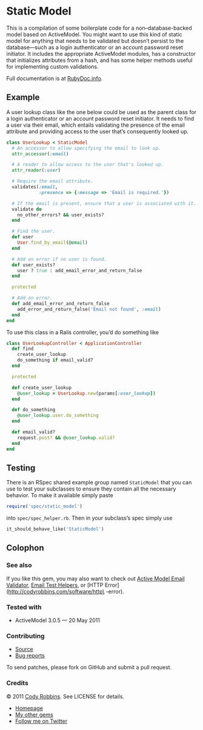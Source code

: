 Static Model
============

This is a compilation of some boilerplate code for a non–database-backed model based on ActiveModel. You might want to use this kind of static model for anything that needs to be validated but doesn’t persist to the database—such as a login authenticator or an account password reset initiator. It includes the appropriate ActiveModel modules, has a constructor that initializes attributes from a hash, and has some helper methods useful for implementing custom validations.

Full documentation is at [RubyDoc.info](http://rubydoc.info/gems/static-model).

Example
-------

A user lookup class like the one below could be used as the parent class for a login authenticator or an account password reset initiator. It needs to find a user via their email, which entails validating the presence of the email attribute and providing access to the user that’s consequently looked up.

```ruby
class UserLookup < StaticModel
  # An accessor to allow specifying the email to look up.
  attr_accessor(:email)

  # A reader to allow access to the user that's looked up.
  attr_reader(:user)

  # Require the email attribute.
  validates(:email,
            :presence => {:message => 'Email is required.'})

  # If the email is present, ensure that a user is associated with it.
  validate do
    no_other_errors? && user_exists?
  end

  # Find the user.
  def user
    User.find_by_email(@email)
  end

  # Add an error if no user is found.
  def user_exists?
    user ? true : add_email_error_and_return_false
  end

  protected

  # Add an error.
  def add_email_error_and_return_false
    add_error_and_return_false('Email not found', :email)
  end
end
```
To use this class in a Rails controller, you’d do something like

```ruby
class UserLookupController < ApplicationController
  def find
    create_user_lookup
    do_something if email_valid?
  end

  protected

  def create_user_lookup
    @user_lookup = UserLookup.new(params[:user_lookup])
  end

  def do_something
    @user_lookup.user.do_something
  end

  def email_valid?
    request.post? && @user_lookup.valid?
  end
end
```

Testing
-------

There is an RSpec shared example group named `StaticModel` that you can use to test your subclasses to ensure they contain all the necessary behavior. To make it available simply paste

```ruby
require('spec/static_model')
```

into `spec/spec_helper.rb`. Then in your subclass’s spec simply use

```ruby
it_should_behave_like('StaticModel')
```

Colophon
--------

### See also

If you like this gem, you may also want to check out [Active Model Email Validator](http://codyrobbins.com/software/active-model-email-validator), [Email Test Helpers](http://codyrobbins.com/software/email-test-helpers), or [HTTP Error](http://codyrobbins.com/software/http\
-error).

### Tested with

* ActiveModel 3.0.5 — 20 May 2011

### Contributing

* [Source](https://github.com/codyrobbins/static-model)
* [Bug reports](https://github.com/codyrobbins/static-model/issues)

To send patches, please fork on GitHub and submit a pull request.

### Credits

© 2011 [Cody Robbins](http://codyrobbins.com/). See LICENSE for details.

* [Homepage](http://codyrobbins.com/software/static-model)
* [My other gems](http://codyrobbins.com/software#gems)
* [Follow me on Twitter](http://twitter.com/codyrobbins)
